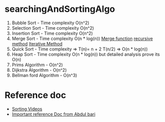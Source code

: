 # searchingAndSortingAlgo
  1. Bubble Sort - Time complexity O(n^2)
  2. Selection Sort - Time complexity O(n^2)
  3. Insertion Sort - Time complexity O(n^2)
  4. Merge Sort - Time complexity O(n * log(n)) [Merge function](https://www.youtube.com/watch?v=Eo9nXHF_cEA&list=PLjuNEWpkTZauDAstircLx0B-tsERPsjtT&index=7) [recursive method](https://www.youtube.com/watch?v=_SEmX51UHEA) [Iterative Method](https://www.youtube.com/watch?v=xleF7ykgcHY)
  6. Quick Sort - Time complexity => T(n)= n + 2 T(n/2) => O(n * log(n))
  7. Heap Sort - Time complexity O(n * log(n)) but detailed analysis prove its O(n)
  8. Prims Algorithm - O(n^2)
  9. Dijkstra Algorithm - O(n^2)
  10. Bellman ford Algorithm - O(n^3)

# Reference doc
* [Sorting Videos](https://www.youtube.com/playlist?list=PLjuNEWpkTZauDAstircLx0B-tsERPsjtT)
* [Important reference Doc from Abdul bari](https://www.youtube.com/playlist?list=PLDN4rrl48XKpZkf03iYFl-O29szjTrs_O)


